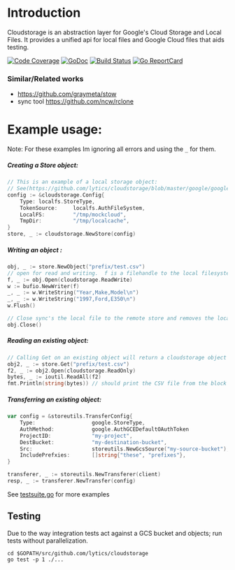 # Introduction
Cloudstorage is an abstraction layer for Google's Cloud Storage and Local Files.
It provides a unified api for local files and Google Cloud files that aids testing.

[![Code Coverage](https://codecov.io/gh/lytics/cloudstorage/branch/master/graph/badge.svg)](https://codecov.io/gh/lytics/cloudstorage)
[![GoDoc](https://godoc.org/github.com/lytics/cloudstorage?status.svg)](http://godoc.org/github.com/lytics/cloudstorage)
[![Build Status](https://travis-ci.org/lytics/cloudstorage.svg?branch=master)](https://travis-ci.org/lytics/cloudstorage)
[![Go ReportCard](https://goreportcard.com/badge/lytics/cloudstorage)](https://goreportcard.com/report/lytics/cloudstorage)


### Similar/Related works
* https://github.com/graymeta/stow
* sync tool https://github.com/ncw/rclone


# Example usage:
Note: For these examples Im ignoring all errors and using the `_` for them.

##### Creating a Store object:
```go
// This is an example of a local storage object:  
// See(https://github.com/lytics/cloudstorage/blob/master/google/google_test.go) for a GCS example:
config := &cloudstorage.Config{
	Type: localfs.StoreType,
	TokenSource:     localfs.AuthFileSystem,
	LocalFS:         "/tmp/mockcloud",
	TmpDir:          "/tmp/localcache",
}
store, _ := cloudstorage.NewStore(config)
```

##### Writing an object :
```go
obj, _ := store.NewObject("prefix/test.csv")
// open for read and writing.  f is a filehandle to the local filesystem.
f, _ := obj.Open(cloudstorage.ReadWrite) 
w := bufio.NewWriter(f)
_, _ := w.WriteString("Year,Make,Model\n")
_, _ := w.WriteString("1997,Ford,E350\n")
w.Flush()

// Close sync's the local file to the remote store and removes the local tmp file.
obj.Close()
```


##### Reading an existing object:
```go
// Calling Get on an existing object will return a cloudstorage object or the cloudstorage.ErrObjectNotFound error.
obj2, _ := store.Get("prefix/test.csv")
f2, _ := obj2.Open(cloudstorage.ReadOnly)
bytes, _ := ioutil.ReadAll(f2)
fmt.Println(string(bytes)) // should print the CSV file from the block above...
```

##### Transferring an existing object:
```go
var config = &storeutils.TransferConfig{
	Type:                  google.StoreType,
	AuthMethod:            google.AuthGCEDefaultOAuthToken
	ProjectID:             "my-project",
	DestBucket:            "my-destination-bucket",
	Src:                   storeutils.NewGcsSource("my-source-bucket"),
	IncludePrefxies:       []string{"these", "prefixes"},
}

transferer, _ := storeutils.NewTransferer(client)
resp, _ := transferer.NewTransfer(config)

```

See [testsuite.go](https://github.com/lytics/cloudstorage/blob/master/testutils/testutils.go) for more examples

## Testing

Due to the way integration tests act against a GCS bucket and objects; run tests without parallelization. 

```
cd $GOPATH/src/github.com/lytics/cloudstorage
go test -p 1 ./...
```

